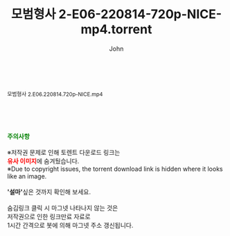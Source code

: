 ﻿---
layout: post
title:  "모범형사 2-E06-220814-720p-NICE-mp4.torrent"
author: John
categories: [ 드라마 ]
tags: [  ]
image:  
description: "모범형사 2-E06-220814-720p-NICE-mp4 torrent 정보 공유"
toc: true
toc_sticky: true
---

<br>
<div class="view-img">
<a class="view_image" href="http://torrentmobile61.com/bbs/view_image.php?fn=%2Fdata%2Ffile%2Fdrama%2F3735183265_6ClSTfWI_99dd489ae9cadbcc89c40fb2fef1dd7f4c8af4a1.jpg" target="_blank"><img alt="" class="img-tag" content="http://torrentmobile61.com/data/file/drama/3735183265_6ClSTfWI_99dd489ae9cadbcc89c40fb2fef1dd7f4c8af4a1.jpg" itemprop="image" src="http://torrentmobile61.com/data/file/drama/3735183265_6ClSTfWI_99dd489ae9cadbcc89c40fb2fef1dd7f4c8af4a1.jpg"/></a></div><div class="view-content" itemprop="description">
<p><span style="font-size:12px;">모범형사 2.E06.220814.720p-NICE.mp4</span> </p> </div>
    
<br><br><br>
<p data-ke-size="size16"><b><span style="color: green;">주의사항</span></b><br /><br />※저작권 문제로 인해 토렌트 다운로드 링크는<br /><b><span style="color: red;">유사 이미지</span></b>에 숨겨뒀습니다.<br />※Due to copyright issues, the torrent download link is hidden where it looks like an image.<br /><br /><b>'설마'</b>싶은 것까지 확인해 보세요.<br /><br />숨김링크 클릭 시 마그넷 나타나지 않는 것은<br />저작권으로 인한 링크만료 자료로<br />1시간 간격으로 봇에 의해 마그넷 주소 갱신됩니다.</p>
